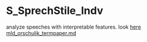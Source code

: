 # S_SprechStile_Indv
analyze speeches with interpretable features. look [here](http://localhost:8888/notebooks/mld_orschulik_termpaper.ipynb)
[mld_orschulik_termpaper.md](https://github.com/morschulik/S_SprechStile_Indv/files/7025877/mld_orschulik_termpaper.md)
